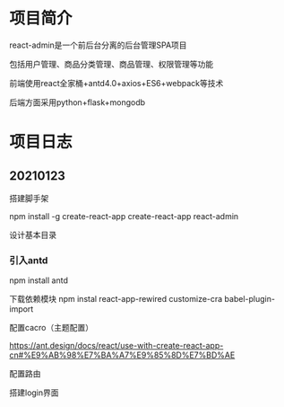 # 项目简介

react-admin是一个前后台分离的后台管理SPA项目

包括用户管理、商品分类管理、商品管理、权限管理等功能

前端使用react全家桶+antd4.0+axios+ES6+webpack等技术

后端方面采用python+flask+mongodb





# 项目日志

## 20210123

搭建脚手架

npm install -g create-react-app 
create-react-app react-admin

设计基本目录

### 引入antd

npm install antd

下载依赖模块 npm instal react-app-rewired customize-cra babel-plugin-import

配置cacro（主题配置）

https://ant.design/docs/react/use-with-create-react-app-cn#%E9%AB%98%E7%BA%A7%E9%85%8D%E7%BD%AE

配置路由

<BrowserRouter>

搭建login界面